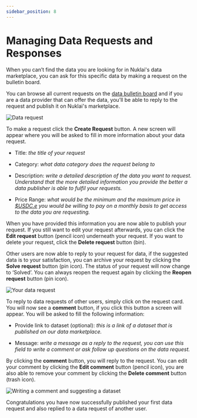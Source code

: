 ```yaml
---
sidebar_position: 8
---
```


# Managing Data Requests and Responses

When you can’t find the data you are looking for in Nuklai's data marketplace, you can ask for this specific data by making a request on the bulletin board.

You can browse all current requests on the [data bulletin board](https://app.nukl.ai/data-requests) and if you are a data provider that can offer the data, you’ll be able to reply to the request and publish it on Nuklai's marketplace.

![Data request](https://docs.nukl.ai/~gitbook/image?url=https%3A%2F%2Fassets-global.website-files.com%2F657852a4e337085200314117%2F659bffdbb02bb26c0081a39a_Data%2520bulletinboard.png&width=768&dpr=4&quality=100&sign=2dab85c7&sv=1)

To make a request click the **Create Request** button. A new screen will appear where you will be asked to fill in more information about your data request.

-   Title: _the title of your request_
    
-   Category: _what data category does the request belong to_
    
-   Description: _write a detailed description of the data you want to request. Understand that the more detailed information you provide the better a data publisher is able to fulfil your requests._
    
-   Price Range: _what would be the minimum and the maximum price in_ [_$USDC.e_](https://avascan.info/blockchain/c/token/0xA7D7079b0FEaD91F3e65f86E8915Cb59c1a4C664) _you would be willing to pay on a monthly basis to get access to the data you are requesting._
    

When you have provided this information you are now able to publish your request. If you still want to edit your request afterwards, you can click the **Edit request** button (pencil icon) underneath your request. If you want to delete your request, click the **Delete request** button (bin).

Other users are now able to reply to your request for data, if the suggested data is to your satisfaction, you can archive your request by clicking the **Solve request** button (pin icon). The status of your request will now change to ‘Solved’. You can always reopen the request again by clicking the **Reopen request** button (pin icon).

![Your data request](https://docs.nukl.ai/~gitbook/image?url=https%3A%2F%2Fassets-global.website-files.com%2F657852a4e337085200314117%2F659bff9d50bd2e9b5dbe16b0_Request%2520dataset%2520.png&width=768&dpr=4&quality=100&sign=b5bebedf&sv=1)

To reply to data requests of other users, simply click on the request card. You will now see a **comment** button, if you click this button a screen will appear. You will be asked to fill the following information:

-   Provide link to dataset (optional): _this is a link of a dataset that is published on our data marketplace._
    
-   Message: _write a message as a reply to the request, you can use this field to write a comment or ask follow up questions on the data request._
    

By clicking the **comment** button, you will reply to the request. You can edit your comment by clicking the **Edit comment** button (pencil icon), you are also able to remove your comment by clicking the **Delete comment** button (trash icon).

![Writing a comment and suggesting a dataset](https://docs.nukl.ai/~gitbook/image?url=https%3A%2F%2Fassets-global.website-files.com%2F657852a4e337085200314117%2F659bff7154131d37059fc13b_Reply%2520to%2520dataset.png&width=768&dpr=4&quality=100&sign=22e75129&sv=1)

Congratulations you have now successfully published your first data request and also replied to a data request of another user.
